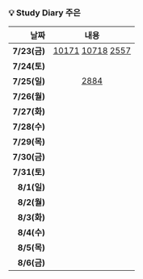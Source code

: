 ### 💡 Study Diary 주은  

|날짜|내용|
|------:|:---:|
|**7/23(금)**|[10171](https://www.acmicpc.net/problem/10171)  [10718](https://www.acmicpc.net/problem/10718)   [2557](https://www.acmicpc.net/problem/2557)|
|**7/24(토)**||
|**7/25(일)**|[2884](https://www.acmicpc.net/problem/2884)|
|**7/26(월)**||
|**7/27(화)**||
|**7/28(수)**||
|**7/29(목)**||
|**7/30(금)**||
|**7/31(토)**||
|**8/1(일)**||
|**8/2(월)**||
|**8/3(화)**||
|**8/4(수)**||
|**8/5(목)**||
|**8/6(금)**||
